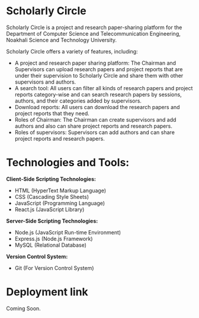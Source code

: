 # Scholarly Circle

Scholarly Circle is a project and research paper-sharing platform for the Department of Computer Science and Telecommunication Engineering, Noakhali Science and Technology University.

Scholarly Circle offers a variety of features, including:

<ul>
  <li>A project and research paper sharing platform: The Chairman and Supervisors can upload research papers and project reports that are under their supervision to Scholarly Circle and share them with other supervisors and authors.</li>
  <li>A search tool: All users can filter all kinds of research papers and project reports category-wise and can search research papers by sessions, authors, and their categories added by supervisors.</li>
  <li>Download reports: All users can download the research papers and project reports that they need.</li>
  <li>Roles of Chairman: The Chairman can create supervisors and add authors and also can share project reports and research papers.</li>
  <li>Roles of supervisors: Supervisors can add authors and can share project reports and research papers.</li>
</ul>

# Technologies and Tools:

<strong>Client-Side Scripting Technologies:</strong>

<ul>
  <li>HTML (HyperText Markup Language)</li>
  <li>CSS (Cascading Style Sheets)</li>
  <li>JavaScript (Programming Language)</li>
  <li>React.js (JavaScript Library)</li>
</ul>

<strong>Server-Side Scripting Technologies:</strong>

<ul>
  <li>Node.js (JavaScript Run-time Environment)</li>
  <li>Express.js (Node.js Framework)</li>
  <li>MySQL (Relational Database)</li>
</ul>

<strong>Version Control System:</strong>

<ul>
  <li>Git (For Version Control System)</li>
</ul>

# Deployment link

Coming Soon.
